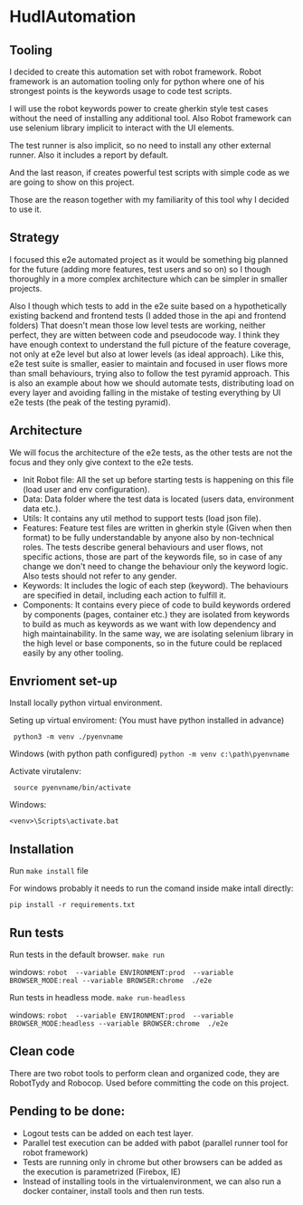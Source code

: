 # HudlAutomation

## Tooling
I decided to create this automation set with robot framework.
Robot framework is an automation tooling only for python where one of his strongest points is the keywords usage to code test scripts.

I will use the robot keywords power to create gherkin style test cases without the need of installing any  additional tool.
Also Robot framework can use selenium library implicit to interact with the UI elements.

The test runner is also implicit, so no need to install any other external runner. Also it includes a report by default.

And the last reason, if creates powerful test scripts with simple code as we are going to show on this project.

Those are the reason together with my familiarity of this tool why I decided to use it.

## Strategy
I focused this e2e automated project as it would be something big planned for the future (adding more features, test users and so on) so I though thoroughly in a more complex architecture which can be simpler in smaller projects.

Also I though which tests to add in the e2e suite based on a hypothetically existing backend and frontend tests (I added those in the api and frontend folders) That doesn't mean those low level tests are working, neither perfect, they are witten between code and pseudocode way. I think they have enough context to understand the full picture of the feature coverage, not only at e2e level but also at lower levels (as ideal approach). Like this, e2e test suite is smaller, easier to maintain and focused in user flows more than small behaviours, trying also to follow the test pyramid approach. This is also an example about how we should automate tests, distributing load on every layer and avoiding falling in the mistake of testing everything by UI e2e tests (the peak of the testing pyramid).   

## Architecture
We will focus the architecture of the e2e tests, as the other tests are not the focus and they only give context to the e2e tests. 

- Init Robot file: All the set up before starting tests is happening on this file (load user and env configuration).
- Data: Data folder where the test data is located (users data, environment data etc.).
- Utils: It contains any util method to support tests (load json file). 
- Features: Feature test files are written in gherkin style (Given when then format) to be fully understandable by anyone also by non-technical roles.
The tests describe general behaviours and user flows, not specific actions, those are part of the keywords file, so in case of any change we don't need to change the behaviour only the keyword logic. Also tests should not refer to any gender.
- Keywords: It includes the logic of each step (keyword). The behaviours are specified in detail, including each action to fulfill it.
- Components: It contains every piece of code to build keywords ordered by components (pages, container etc.) they are isolated from keywords to build as much as keywords as we want with low dependency and high maintainability. In the same way, we are isolating selenium library in the high level or base components, so in the future could be replaced easily by any other tooling.  

## Envrioment set-up
Install locally python virtual environment.

Seting up virtual enviroment: (You must have python installed in advance)

``` python3 -m venv ./pyenvname```

Windows (with python path configured)
``` python -m venv c:\path\pyenvname ```

Activate virutalenv:

``` source pyenvname/bin/activate```

Windows:

``` <venv>\Scripts\activate.bat ```

## Installation
Run ```make install``` file

For windows probably it needs to run the comand inside make intall directly:

```pip install -r requirements.txt```

## Run tests
Run tests in the default browser.
``` make run ```

windows:
``` robot  --variable ENVIRONMENT:prod  --variable BROWSER_MODE:real --variable BROWSER:chrome  ./e2e  ```

Run tests in headless mode.
``` make run-headless ``` 

windows:
``` robot  --variable ENVIRONMENT:prod  --variable BROWSER_MODE:headless --variable BROWSER:chrome  ./e2e ```

## Clean code
There are two robot tools to perform clean and organized code, they are RobotTydy and Robocop. Used before committing the code on this project.

## Pending to be done: 
- Logout tests can be added on each test layer.
- Parallel test execution can be added with pabot (parallel runner tool for robot framework)
- Tests are running only in chrome but other browsers can be added as the execution is parametrized (Firebox, IE)
- Instead of installing tools in the virtualenvironment, we can also run a docker container, install tools and then run tests.  


